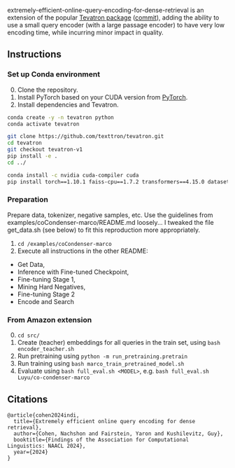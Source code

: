 extremely-efficient-online-query-encoding-for-dense-retrieval is an extension of the popular 
[Tevatron package](https://github.com/texttron/tevatron/) 
([commit](https://github.com/texttron/tevatron/commit/b8f33900895930f9886012580e85464a5c1f7e9a)),
adding the ability to use a small query encoder (with a large passage encoder) to have very low encoding time, while 
incurring minor impact in quality. 

## Instructions

### Set up Conda environment
0. Clone the repository.
1. Install PyTorch based on your CUDA version from [PyTorch](https://pytorch.org/get-started/locally/).
2. Install dependencies and Tevatron.
```bash
conda create -y -n tevatron python
conda activate tevatron

git clone https://github.com/texttron/tevatron.git
cd tevatron
git checkout tevatron-v1
pip install -e .
cd ../

conda install -c nvidia cuda-compiler cuda
pip install torch==1.10.1 faiss-cpu==1.7.2 transformers==4.15.0 datasets==1.17.0 peft deepspeed accelerate cycler lightning[extra]
```


### Preparation 
Prepare data, tokenizer, negative samples, etc.
Use the guidelines from examples/coCondenser-marco/README.md loosely...
I tweaked the file get_data.sh (see below) to fit this reproduction more appropriately.
1. `cd /examples/coCondenser-marco`
2. Execute all instructions in the other README:
- Get Data, 
- Inference with Fine-tuned Checkpoint, 
- Fine-tuning Stage 1, 
- Mining Hard Negatives, 
- Fine-tuning Stage 2
- Encode and Search


### From Amazon extension
0. `cd src/`
1. Create (teacher) embeddings for all queries in the train set, using `bash encoder_teacher.sh`
2. Run pretraining using `python -m run_pretraining.pretrain`
3. Run training using `bash marco_train_pretrained_model.sh`
4. Evaluate using `bash full_eval.sh <MODEL>`,
e.g. `bash full_eval.sh Luyu/co-condenser-marco`

## Citations

```
@article{cohen2024indi,
  title={Extremely efficient online query encoding for dense retrieval},
  author={Cohen, Nachshon and Fairstein, Yaron and Kushilevitz, Guy},
  booktitle={Findings of the Association for Computational Linguistics: NAACL 2024},
  year={2024}
}
```
